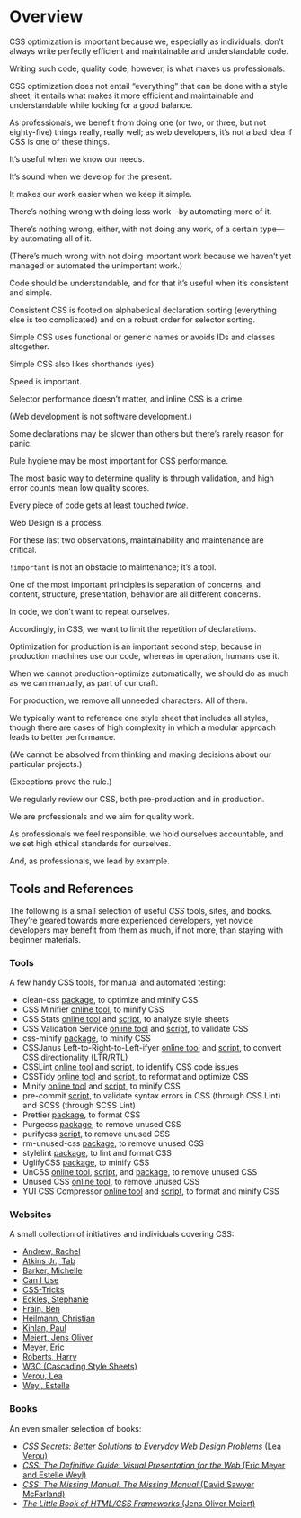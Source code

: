 # Overview

CSS optimization is important because we, especially as individuals, don’t always write perfectly efficient and maintainable and understandable code.

Writing such code, quality code, however, is what makes us professionals.

CSS optimization does not entail “everything” that can be done with a style sheet; it entails what makes it more efficient and maintainable and understandable while looking for a good balance.

As professionals, we benefit from doing one (or two, or three, but not eighty-five) things really, really well; as web developers, it’s not a bad idea if CSS is one of these things.

It’s useful when we know our needs.

It’s sound when we develop for the present.

It makes our work easier when we keep it simple.

There’s nothing wrong with doing less work—by automating more of it.

There’s nothing wrong, either, with not doing any work, of a certain type—by automating all of it.

(There’s much wrong with not doing important work because we haven’t yet managed or automated the unimportant work.)

Code should be understandable, and for that it’s useful when it’s consistent and simple.

Consistent CSS is footed on alphabetical declaration sorting (everything else is too complicated) and on a robust order for selector sorting.

Simple CSS uses functional or generic names or avoids IDs and classes altogether.

Simple CSS also likes shorthands (yes).

Speed is important.

Selector performance doesn’t matter, and inline CSS is a crime.

(Web development is not software development.)

Some declarations may be slower than others but there’s rarely reason for panic.

Rule hygiene may be most important for CSS performance.

The most basic way to determine quality is through validation, and high error counts mean low quality scores.

Every piece of code gets at least touched _twice_.

Web Design is a process.

For these last two observations, maintainability and maintenance are critical.

`!important` is not an obstacle to maintenance; it’s a tool.

One of the most important principles is separation of concerns, and content, structure, presentation, behavior are all different concerns.

In code, we don’t want to repeat ourselves.

Accordingly, in CSS, we want to limit the repetition of declarations.

Optimization for production is an important second step, because in production machines use our code, whereas in operation, humans use it.

When we cannot production-optimize automatically, we should do as much as we can manually, as part of our craft.

For production, we remove all unneeded characters. All of them.

We typically want to reference one style sheet that includes all styles, though there are cases of high complexity in which a modular approach leads to better performance.

(We cannot be absolved from thinking and making decisions about our particular projects.)

(Exceptions prove the rule.)

We regularly review our CSS, both pre-production and in production.

We are professionals and we aim for quality work.

As professionals we feel responsible, we hold ourselves accountable, and we set high ethical standards for ourselves.

And, as professionals, we lead by example.

## Tools and References

The following is a small selection of useful _CSS_ tools, sites, and books. They’re geared towards more experienced developers, yet novice developers may benefit from them as much, if not more, than staying with beginner materials.

### Tools

A few handy CSS tools, for manual and automated testing:

* clean-css [package](https://www.npmjs.com/package/clean-css), to optimize and minify CSS
* CSS Minifier [online tool](https://cssminifier.com/), to minify CSS
* CSS Stats [online tool](https://cssstats.com/) and [script](https://github.com/cssstats/cssstats), to analyze style sheets
* CSS Validation Service [online tool](https://jigsaw.w3.org/css-validator/) and [script](https://github.com/w3c/css-validator), to validate CSS
* css-minify [package](https://www.npmjs.com/package/css-minify), to minify CSS
* CSSJanus Left-to-Right-to-Left-ifyer [online tool](https://cssjanus.appspot.com/) and [script](https://code.google.com/archive/p/cssjanus/), to convert CSS directionality (LTR/RTL)
* CSSLint [online tool](http://csslint.net/) and [script](https://github.com/CSSLint/csslint), to identify CSS code issues
* CSSTidy [online tool](https://hell.meiert.org/aux/optimize/css/) and [script](http://csstidy.sourceforge.net/), to reformat and optimize CSS
* Minify [online tool](https://www.minifier.org/) and [script](https://github.com/matthiasmullie/minify), to minify CSS
* pre-commit [script](https://github.com/WouterSioen/pre-commit), to validate syntax errors in CSS (through CSS Lint) and SCSS (through SCSS Lint)
* Prettier [package](https://prettier.io/), to format CSS
* Purgecss [package](https://www.purgecss.com/), to remove unused CSS
* purifycss [script](https://github.com/purifycss/purifycss), to remove unused CSS
* rm-unused-css [package](https://www.npmjs.com/package/rm-unused-css), to remove unused CSS
* stylelint [package](https://stylelint.io/), to lint and format CSS
* UglifyCSS [package](https://www.npmjs.com/package/uglifycss), to minify CSS
* UnCSS [online tool](https://uncss-online.com/), [script](https://github.com/giakki/uncss), and [package](https://www.npmjs.com/package/uncss), to remove unused CSS
* Unused CSS [online tool](https://unused-css.com/), to remove unused CSS
* YUI CSS Compressor [online tool](https://hell.meiert.org/aux/compress/css/gui/) and [script](https://github.com/tubalmartin/YUI-CSS-compressor-PHP-port), to format and minify CSS

### Websites

A small collection of initiatives and individuals covering CSS:

* [Andrew, Rachel](https://rachelandrew.co.uk/)
* [Atkins Jr., Tab](https://www.xanthir.com/blog/)
* [Barker, Michelle](https://css-irl.info/)
* [Can I Use](https://caniuse.com/)
* [CSS-Tricks](https://css-tricks.com/)
* [Eckles, Stephanie](https://moderncss.dev/)
* [Frain, Ben](https://benfrain.com/)
* [Heilmann, Christian](https://christianheilmann.com/)
* [Kinlan, Paul](https://paul.kinlan.me/)
* [Meiert, Jens Oliver](https://meiert.com/en/blog/categories/development/)
* [Meyer, Eric](https://meyerweb.com/)
* [Roberts, Harry](https://csswizardry.com/)
* [W3C (Cascading Style Sheets)](https://www.w3.org/Style/CSS/)
* [Verou, Lea](http://lea.verou.me/)
* [Weyl, Estelle](http://www.standardista.com/)

### Books

An even smaller selection of books:

* [_CSS Secrets: Better Solutions to Everyday Web Design Problems_ (Lea Verou)](https://www.amazon.com/dp/B0131MQ1NS/?tag=j9t-21-20)
* [_CSS: The Definitive Guide: Visual Presentation for the Web_ (Eric Meyer and Estelle Weyl)](https://www.amazon.com/dp/1449393195/?tag=j9t-21-20)
* [_CSS: The Missing Manual: The Missing Manual_ (David Sawyer McFarland)](https://www.amazon.com/dp/B0026OR2QI/?tag=j9t-21-20)
* [_The Little Book of HTML/CSS Frameworks_ (Jens Oliver Meiert)](https://www.oreilly.com/library/view/the-little-book/9781492048121/)